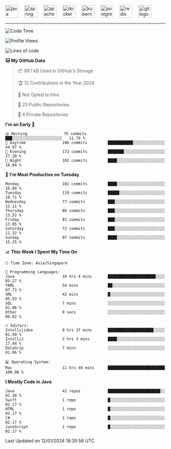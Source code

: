 <p align="left">
  <img src="https://cdn.jsdelivr.net/gh/devicons/devicon/icons/java/java-original.svg" height="40" alt="java logo"  />
  <img width="12" />
  <img src="https://cdn.jsdelivr.net/gh/devicons/devicon/icons/spring/spring-original.svg" height="40" alt="spring logo"  />
  <img width="12" />
  <img src="https://cdn.jsdelivr.net/gh/devicons/devicon/icons/apachekafka/apachekafka-original.svg" height="40" alt="apachekafka logo"  />
  <img width="12" />
  <img src="https://cdn.jsdelivr.net/gh/devicons/devicon/icons/docker/docker-original.svg" height="40" alt="docker logo"  />
  <img width="12" />
  <img src="https://cdn.jsdelivr.net/gh/devicons/devicon/icons/kubernetes/kubernetes-plain.svg" height="40" alt="kubernetes logo"  />
  <img width="12" />
  <img src="https://cdn.jsdelivr.net/gh/devicons/devicon/icons/postgresql/postgresql-original.svg" height="40" alt="postgresql logo"  />
  <img width="12" />
  <img src="https://cdn.jsdelivr.net/gh/devicons/devicon/icons/redis/redis-original.svg" height="40" alt="redis logo"  />
  <img width="12" />
  <img src="https://cdn.jsdelivr.net/gh/devicons/devicon/icons/git/git-original.svg" height="40" alt="git logo"  />
</p>


<!--<img src="https://media.giphy.com/media/LnQjpWaON8nhr21vNW/giphy.gif" width="60"> <em><b>I love connecting with different people</b> so if you want to say <b>hi, I'll be happy to meet you more!</b> 😊 </em> -->

---
<!--START_SECTION:waka-->
![Code Time](http://img.shields.io/badge/Code%20Time-1%2C715%20hrs%202%20mins-blue)

![Profile Views](http://img.shields.io/badge/Profile%20Views-26-blue)

![Lines of code](https://img.shields.io/badge/From%20Hello%20World%20I%27ve%20Written-562.7%20thousand%20lines%20of%20code-blue)

**🐱 My GitHub Data** 

> 📦 89.1 kB Used in GitHub's Storage 
 > 
> 🏆 12 Contributions in the Year 2024
 > 
> 🚫 Not Opted to Hire
 > 
> 📜 23 Public Repositories 
 > 
> 🔑 4 Private Repositories 
 > 
**I'm an Early 🐤** 

```text
🌞 Morning                75 commits          ███░░░░░░░░░░░░░░░░░░░░░░   11.79 % 
🌆 Daytime                286 commits         ███████████░░░░░░░░░░░░░░   44.97 % 
🌃 Evening                173 commits         ███████░░░░░░░░░░░░░░░░░░   27.20 % 
🌙 Night                  102 commits         ████░░░░░░░░░░░░░░░░░░░░░   16.04 % 
```
📅 **I'm Most Productive on Tuesday** 

```text
Monday                   102 commits         ████░░░░░░░░░░░░░░░░░░░░░   16.04 % 
Tuesday                  119 commits         █████░░░░░░░░░░░░░░░░░░░░   18.71 % 
Wednesday                77 commits          ███░░░░░░░░░░░░░░░░░░░░░░   12.11 % 
Thursday                 86 commits          ███░░░░░░░░░░░░░░░░░░░░░░   13.52 % 
Friday                   83 commits          ███░░░░░░░░░░░░░░░░░░░░░░   13.05 % 
Saturday                 72 commits          ███░░░░░░░░░░░░░░░░░░░░░░   11.32 % 
Sunday                   97 commits          ████░░░░░░░░░░░░░░░░░░░░░   15.25 % 
```


📊 **This Week I Spent My Time On** 

```text
🕑︎ Time Zone: Asia/Singapore

💬 Programming Languages: 
Java                     10 hrs 4 mins       █████████████████████░░░░   85.27 % 
YAML                     54 mins             ██░░░░░░░░░░░░░░░░░░░░░░░   07.73 % 
XML                      42 mins             █░░░░░░░░░░░░░░░░░░░░░░░░   05.93 % 
SQL                      7 mins              ░░░░░░░░░░░░░░░░░░░░░░░░░   01.06 % 
Other                    0 secs              ░░░░░░░░░░░░░░░░░░░░░░░░░   00.02 % 

🔥 Editors: 
Intellijidea             9 hrs 37 mins       ████████████████████░░░░░   81.50 % 
IntelliJ                 2 hrs 3 mins        ████░░░░░░░░░░░░░░░░░░░░░   17.44 % 
DataGrip                 7 mins              ░░░░░░░░░░░░░░░░░░░░░░░░░   01.06 % 

💻 Operating System: 
Mac                      11 hrs 48 mins      █████████████████████████   100.00 % 
```

**I Mostly Code in Java** 

```text
Java                     42 repos            ███████████████████████░░   91.30 % 
Swift                    1 repo              █░░░░░░░░░░░░░░░░░░░░░░░░   02.17 % 
HTML                     1 repo              █░░░░░░░░░░░░░░░░░░░░░░░░   02.17 % 
C#                       1 repo              █░░░░░░░░░░░░░░░░░░░░░░░░   02.17 % 
JavaScript               1 repo              █░░░░░░░░░░░░░░░░░░░░░░░░   02.17 % 
```




 Last Updated on 12/01/2024 18:35:56 UTC
<!--END_SECTION:waka-->


<!--
**SimakovIgor/SimakovIgor** is a ✨ _special_ ✨ repository because its `README.md` (this file) appears on your GitHub profile.

Here are some ideas to get you started:

- 🔭 I’m currently working on ...
- 🌱 I’m currently learning ...
- 👯 I’m looking to collaborate on ...
- 🤔 I’m looking for help with ...
- 💬 Ask me about ...
- 📫 How to reach me: ...
- 😄 Pronouns: ...
- ⚡ Fun fact: ...
-->
